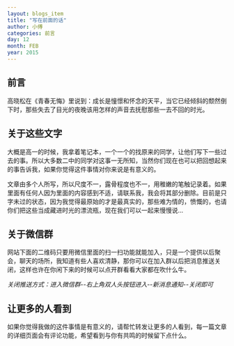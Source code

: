 ```yaml
---
layout: blogs_item
title: "写在前面的话"
author: 小傅
categories: 前言
day: 12
month: FEB
year: 2015
---
```



## **前言**

高晓松在《青春无悔》里说到：成长是憧憬和怀念的天平，当它已经倾斜的颓然倒下时，那些失去了目光的夜晚该用怎样的声音去抚慰那些一去不回的时光。


## **关于这些文字**

大概是高一的时候，我拿着笔记本，一个一个的找原来的同学，让他们写下一些过去的事。所以大多数二中的同学对这事一无所知，当然你们现在也可以把回想起来的事告诉我，如果你觉得这件事情对你来说是有意义的。

文章由多个人所写，所以尺度不一，露骨程度也不一，用稚嫩的笔触记录着。如果里面有任何人因为里面的内容感到不适，请联系我，我会将其部分删除。目前是只字未过的状态，因为我觉得最原始的才是最真实的，那些难为情的，愤慨的，也请你们把这些当成藏进时光的漂流瓶，现在我们可以一起来慢慢说...

## **关于微信群**

网站下面的二维码只要用微信里面的扫一扫功能就能加入，只是一个提供以后聚会，聊天的场所，我知道有些人喜欢清静，那你可以在加入群以后把消息推送关闭，这样也许在你闲下来的时候可以点开群看看大家都在吹什么牛。

*关闭推送方式：进入微信群--右上角双人头按钮进入--新消息通知--关闭即可*

## **让更多的人看到**

如果你觉得我做的这件事情是有意义的，请帮忙转发让更多的人看到，每一篇文章的详细页面会有评论功能，希望看到与你有共鸣的时候留下点什么。

